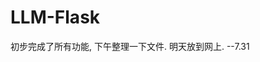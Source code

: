 # LLM-Flask
初步完成了所有功能, 下午整理一下文件. 明天放到网上.
                                                                    --7.31
